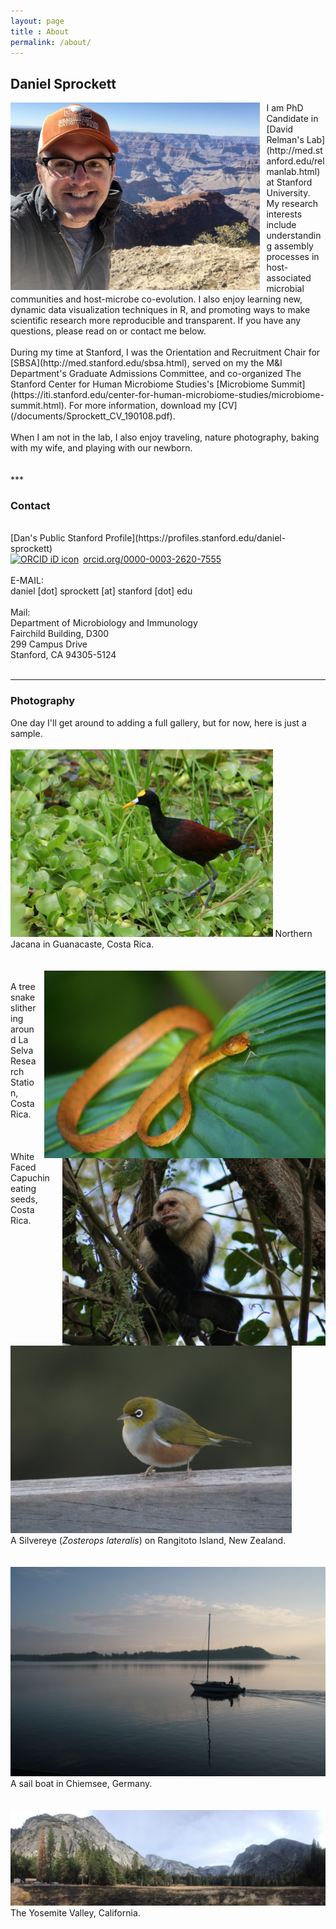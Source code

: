 ```yaml
---
layout: page
title : About
permalink: /about/
---
```


<h2>Daniel Sprockett</h2>

<img src="/images/Dan_at_Grand_Canyon.jpg" alt="Dan at the Grand Canyon" style="float: left; margin-right: 10px;" height="300"/>
I am PhD Candidate in [David Relman's Lab](http://med.stanford.edu/relmanlab.html) at Stanford University. My research interests include understanding assembly processes in host-associated microbial communities and host-microbe co-evolution. I also enjoy learning new, dynamic data visualization techniques in R, and promoting ways to make scientific research more reproducible and transparent.  If you have any questions, please read on or contact me below.<br>
<br>
During my time at Stanford, I was the Orientation and Recruitment Chair for [SBSA](http://med.stanford.edu/sbsa.html), served on my the M&I Department's Graduate Admissions Committee, and co-organized The Stanford Center for Human Microbiome Studies's [Microbiome Summit](https://iti.stanford.edu/center-for-human-microbiome-studies/microbiome-summit.html). For more information, download my [CV](/documents/Sprockett_CV_190108.pdf).<br>
<br>
When I am not in the lab, I also enjoy traveling, nature photography, baking with my wife, and playing with our newborn.<br>
<br>
<br>
***
<h3>Contact</h3>
<br>
[Dan's Public Stanford Profile](https://profiles.stanford.edu/daniel-sprockett)
<br>
<div itemscope itemtype="https://schema.org/Person"><a itemprop="sameAs" content="https://orcid.org/0000-0003-2620-7555" href="https://orcid.org/0000-0003-2620-7555" target="orcid.widget" rel="noopener noreferrer" style="vertical-align:top;"><img src="https://orcid.org/sites/default/files/images/orcid_16x16.png" style="width:1em;margin-right:.5em;" alt="ORCID iD icon">orcid.org/0000-0003-2620-7555</a></div>
<br>
E-MAIL: <br>
daniel [dot] sprockett [at] stanford [dot] edu <br>
<br>
Mail:<br>
Department of Microbiology and Immunology<br>
Fairchild Building, D300<br>
299 Campus Drive<br>
Stanford, CA 94305-5124<br>
<br>

***
<h3>Photography</h3>

One day I'll get around to adding a full gallery, but for now, here is just a sample.<br>
<br>
<img src="/images/Northern_Jacana.jpg" alt="Northern Jacana" height="300"/>
Northern Jacana in Guanacaste, Costa Rica. <br>
<br>
<br>
<img src="/images/Tree_Snake.jpg" alt="Tree Snake Costa Rica" style="float: right; margin-left: 10px;" height="300"/>
<br>
A tree snake slithering around La Selva Research Station, Costa Rica. <br>
<br>
<br>
<img src="/images/White_Faced_Capuchin.jpg" alt="White Faced Capuchin Costa Rica" style="float: right; margin-left: 10px;" height="300"/>
<br>
White Faced Capuchin eating seeds, Costa Rica. <br>
<br>
<br>
<img src="/images/Silvereye_New_Zealand.jpg" alt="Silvereye_New_Zealand" height="300"/>
<br>
A Silvereye (*Zosterops lateralis*) on Rangitoto Island, New Zealand. <br>
<br>
<br>
<img src="/images/Chiemsee_Germany.jpg" alt="Chiemsee Germany"/>
A sail boat in Chiemsee, Germany.<br>
<br>
<br>
<img src="/images/Yosemite_Valley.jpg" alt="Yosemite Valley"/>
The Yosemite Valley, California.<br>
<br>

